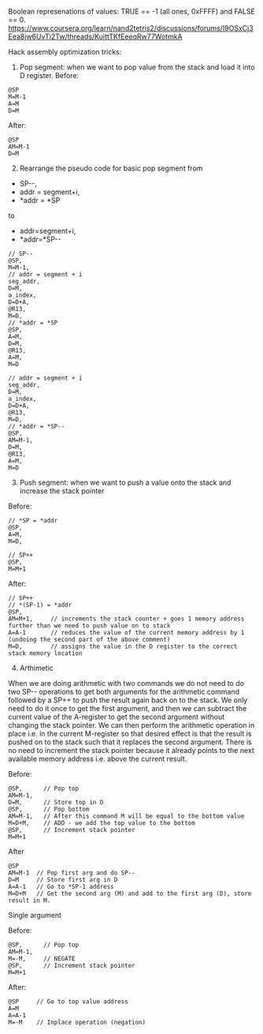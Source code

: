 Boolean represenations of values:
TRUE == -1 (all ones, 0xFFFF) and FALSE == 0.
https://www.coursera.org/learn/nand2tetris2/discussions/forums/I9OSxCj3Eea8jw6UvTi2Tw/threads/KuittTKfEeeqRw77WotmkA


Hack assembly optimization tricks:
1) Pop segment: when we want to pop value from the stack and load it into D register.
Before:
```
@SP
M=M-1
A=M
D=M
```

After:
```
@SP
AM=M-1
D=M
```

2) Rearrange the pseudo code for basic pop segment from

- SP--, 
- addr = segment+i, 
- *addr = *SP 

to 
- addr=segment+i, 
- *addr=*SP--

```
// SP--
@SP,
M=M-1,
// addr = segment + i
seg_addr,
D=M,
a_index,
D=D+A,
@R13,
M=D,
// *addr = *SP
@SP,
A=M,
D=M,
@R13,
A=M,
M=D
```

```
// addr = segment + i
seg_addr,
D=M,
a_index,
D=D+A,
@R13,
M=D,
// *addr = *SP--
@SP,
AM=M-1,
D=M,
@R13,
A=M,
M=D
```


3) Push segment: when we want to push a value onto the stack and increase the stack pointer

Before: 
```
// *SP = *addr
@SP,
A=M,
M=D,

// SP++
@SP,
M=M+1
```

After:

```
// SP++
// *(SP-1) = *addr
@SP,
AM=M+1,     // increments the stack counter + goes 1 memory address further than we need to push value on to stack
A=A-1       // reduces the value of the current memory address by 1 (undoing the second part of the above comment)
M=D,        // assigns the value in the D register to the correct stack memory location
```

4) Arthimetic

When we are doing arithmetic with two commands we do not need to do two SP-- operations to get both arguments for the arithmetic command followed by a SP++ to push the result again back on to the stack. We only need to do it once to get the first argument, and then we can subtract the current value of the A-register to get the second argument without changing the stack pointer. We can then perform the arithmetic operation in place i.e. in the current M-register so that desired effect is that the result is pushed on to the stack such that it replaces the second argument. There is no need to increment the stack pointer because it already points to the next available memory address i.e. above the current result.

Before:

```
@SP,      // Pop top
AM=M-1, 
D=M,      // Store top in D
@SP,      // Pop bottom
AM=M-1,   // After this command M will be equal to the bottom value
M=D+M,    // ADD - we add the top value to the bottom
@SP,      // Increment stack pointer
M=M+1
```

After

```
@SP
AM=M-1  // Pop first arg and do SP--
D=M     // Store first arg in D 
A=A-1   // Go to *SP-1 address 
M=D+M   // Get the second arg (M) and add to the first arg (D), store result in M.
```


Single argument

Before:

```
@SP,      // Pop top
AM=M-1,
M=-M,     // NEGATE
@SP,      // Increment stack pointer
M=M+1
```

After:

```
@SP     // Go to top value address
A=M
A=A-1
M=-M    // Inplace operation (negation)
```